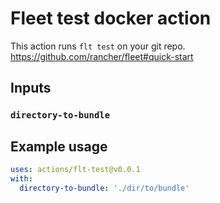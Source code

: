 # Fleet test docker action

This action runs `flt test` on your git repo. https://github.com/rancher/fleet#quick-start

## Inputs

### `directory-to-bundle`

## Example usage

```yaml
uses: actions/flt-test@v0.0.1
with:
  directory-to-bundle: './dir/to/bundle'
```